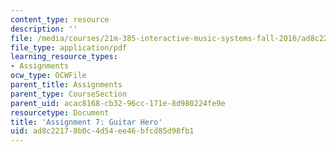 ```yaml
---
content_type: resource
description: ''
file: /media/courses/21m-385-interactive-music-systems-fall-2016/ad8c22178b0c4d54ee46bfcd85d98fb1_MIT21M_385F16_pset7.pdf
file_type: application/pdf
learning_resource_types:
- Assignments
ocw_type: OCWFile
parent_title: Assignments
parent_type: CourseSection
parent_uid: acac8168-cb32-96cc-171e-8d980224fe9e
resourcetype: Document
title: 'Assignment 7: Guitar Hero'
uid: ad8c2217-8b0c-4d54-ee46-bfcd85d98fb1
---
```

